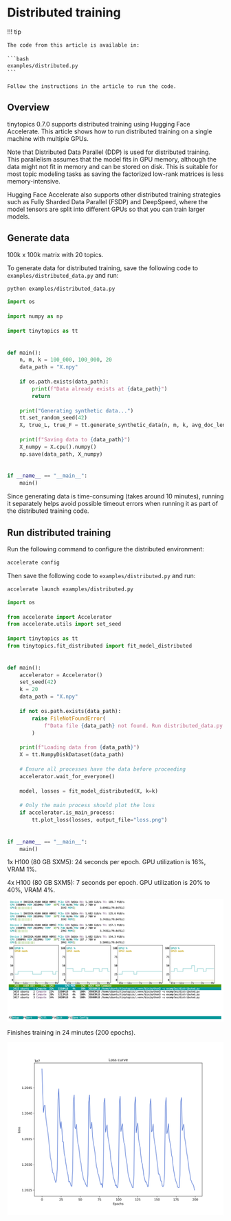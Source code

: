 # Distributed training


<!-- `.md` and `.py` files are generated from the `.qmd` file. Please edit that file. -->

!!! tip

    The code from this article is available in:

    ```bash
    examples/distributed.py
    ```

    Follow the instructions in the article to run the code.

## Overview

tinytopics 0.7.0 supports distributed training using Hugging Face
Accelerate. This article shows how to run distributed training on a
single machine with multiple GPUs.

Note that Distributed Data Parallel (DDP) is used for distributed
training. This parallelism assumes that the model fits in GPU memory,
although the data might not fit in memory and can be stored on disk.
This is suitable for most topic modeling tasks as saving the factorized
low-rank matrices is less memory-intensive.

Hugging Face Accelerate also supports other distributed training
strategies such as Fully Sharded Data Parallel (FSDP) and DeepSpeed,
where the model tensors are split into different GPUs so that you can
train larger models.

## Generate data

100k x 100k matrix with 20 topics.

To generate data for distributed training, save the following code to
`examples/distributed_data.py` and run:

``` bash
python examples/distributed_data.py
```

``` python
import os

import numpy as np

import tinytopics as tt


def main():
    n, m, k = 100_000, 100_000, 20
    data_path = "X.npy"

    if os.path.exists(data_path):
        print(f"Data already exists at {data_path}")
        return

    print("Generating synthetic data...")
    tt.set_random_seed(42)
    X, true_L, true_F = tt.generate_synthetic_data(n, m, k, avg_doc_length=256 * 256)

    print(f"Saving data to {data_path}")
    X_numpy = X.cpu().numpy()
    np.save(data_path, X_numpy)


if __name__ == "__main__":
    main()
```

Since generating data is time-consuming (takes around 10 minutes),
running it separately helps avoid possible timeout errors when running
it as part of the distributed training code.

## Run distributed training

Run the following command to configure the distributed environment:

``` bash
accelerate config
```

Then save the following code to `examples/distributed.py` and run:

``` bash
accelerate launch examples/distributed.py
```

``` python
import os

from accelerate import Accelerator
from accelerate.utils import set_seed

import tinytopics as tt
from tinytopics.fit_distributed import fit_model_distributed


def main():
    accelerator = Accelerator()
    set_seed(42)
    k = 20
    data_path = "X.npy"

    if not os.path.exists(data_path):
        raise FileNotFoundError(
            f"Data file {data_path} not found. Run distributed_data.py first."
        )

    print(f"Loading data from {data_path}")
    X = tt.NumpyDiskDataset(data_path)

    # Ensure all processes have the data before proceeding
    accelerator.wait_for_everyone()

    model, losses = fit_model_distributed(X, k=k)

    # Only the main process should plot the loss
    if accelerator.is_main_process:
        tt.plot_loss(losses, output_file="loss.png")


if __name__ == "__main__":
    main()
```

1x H100 (80 GB SXM5): 24 seconds per epoch. GPU utilization is 16%, VRAM
1%.

4x H100 (80 GB SXM5): 7 seconds per epoch. GPU utilization is 20% to
40%, VRAM 4%.

![](images/distributed/nvtop.png)

Finishes training in 24 minutes (200 epochs).

![](images/distributed/loss.png)
